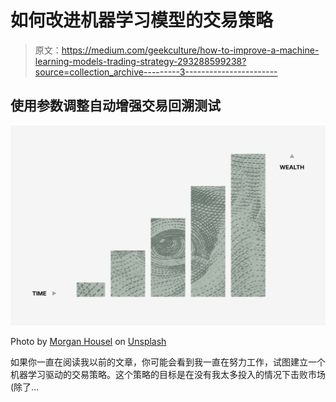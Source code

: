 # 如何改进机器学习模型的交易策略

> 原文：<https://medium.com/geekculture/how-to-improve-a-machine-learning-models-trading-strategy-293288599238?source=collection_archive---------3----------------------->

## 使用参数调整自动增强交易回溯测试

![](img/48e35e7941968bf88f32406c61121b9e.png)

Photo by [Morgan Housel](https://unsplash.com/@morganhousel?utm_source=medium&utm_medium=referral) on [Unsplash](https://unsplash.com?utm_source=medium&utm_medium=referral)

如果你一直在阅读我以前的文章，你可能会看到我一直在努力工作，试图建立一个机器学习驱动的交易策略。这个策略的目标是在没有我太多投入的情况下击败市场(除了…